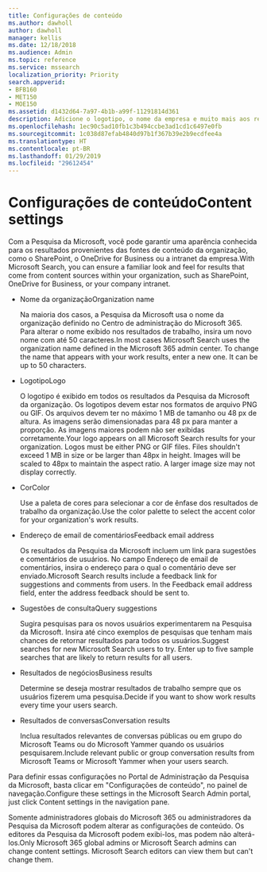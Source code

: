 ```yaml
---
title: Configurações de conteúdo
ms.author: dawholl
author: dawholl
manager: kellis
ms.date: 12/18/2018
ms.audience: Admin
ms.topic: reference
ms.service: mssearch
localization_priority: Priority
search.appverid:
- BFB160
- MET150
- MOE150
ms.assetid: d1432d64-7a97-4b1b-a99f-11291814d361
description: Adicione o logotipo, o nome da empresa e muito mais aos resultados de trabalho da Pesquisa da Microsoft
ms.openlocfilehash: 1ec90c5ad10fb1c3b494ccbe3ad1cd1c6497e0fb
ms.sourcegitcommit: 1c038d87efab4840d97b1f367b39e2b9ecdfee4a
ms.translationtype: HT
ms.contentlocale: pt-BR
ms.lasthandoff: 01/29/2019
ms.locfileid: "29612454"
---
```

# <a name="content-settings"></a><span data-ttu-id="bbb04-103">Configurações de conteúdo</span><span class="sxs-lookup"><span data-stu-id="bbb04-103">Content settings</span></span>

<span data-ttu-id="bbb04-104">Com a Pesquisa da Microsoft, você pode garantir uma aparência conhecida para os resultados provenientes das fontes de conteúdo da organização, como o SharePoint, o OneDrive for Business ou a intranet da empresa.</span><span class="sxs-lookup"><span data-stu-id="bbb04-104">With Microsoft Search, you can ensure a familiar look and feel for results that come from content sources within your organization, such as SharePoint, OneDrive for Business, or your company intranet.</span></span> 
  
- <span data-ttu-id="bbb04-105">Nome da organização</span><span class="sxs-lookup"><span data-stu-id="bbb04-105">Organization name</span></span>
    
    <span data-ttu-id="bbb04-p101">Na maioria dos casos, a Pesquisa da Microsoft usa o nome da organização definido no Centro de administração do Microsoft 365. Para alterar o nome exibido nos resultados de trabalho, insira um novo nome com até 50 caracteres.</span><span class="sxs-lookup"><span data-stu-id="bbb04-p101">In most cases Microsoft Search uses the organization name defined in the Microsoft 365 admin center. To change the name that appears with your work results, enter a new one. It can be up to 50 characters.</span></span>
    
- <span data-ttu-id="bbb04-109">Logotipo</span><span class="sxs-lookup"><span data-stu-id="bbb04-109">Logo</span></span>
    
    <span data-ttu-id="bbb04-p102">O logotipo é exibido em todos os resultados da Pesquisa da Microsoft da organização. Os logotipos devem estar nos formatos de arquivo PNG ou GIF. Os arquivos devem ter no máximo 1 MB de tamanho ou 48 px de altura. As imagens serão dimensionadas para 48 px para manter a proporção. As imagens maiores podem não ser exibidas corretamente.</span><span class="sxs-lookup"><span data-stu-id="bbb04-p102">Your logo appears on all Microsoft Search results for your organization. Logos must be either PNG or GIF files. Files shouldn't exceed 1 MB in size or be larger than 48px in height. Images will be scaled to 48px to maintain the aspect ratio. A larger image size may not display correctly.</span></span>
    
- <span data-ttu-id="bbb04-115">Cor</span><span class="sxs-lookup"><span data-stu-id="bbb04-115">Color</span></span>
    
    <span data-ttu-id="bbb04-116">Use a paleta de cores para selecionar a cor de ênfase dos resultados de trabalho da organização.</span><span class="sxs-lookup"><span data-stu-id="bbb04-116">Use the color palette to select the accent color for your organization's work results.</span></span>
    
- <span data-ttu-id="bbb04-117">Endereço de email de comentários</span><span class="sxs-lookup"><span data-stu-id="bbb04-117">Feedback email address</span></span>
    
    <span data-ttu-id="bbb04-p103">Os resultados da Pesquisa da Microsoft incluem um link para sugestões e comentários de usuários. No campo Endereço de email de comentários, insira o endereço para o qual o comentário deve ser enviado.</span><span class="sxs-lookup"><span data-stu-id="bbb04-p103">Microsoft Search results include a feedback link for suggestions and comments from users. In the Feedback email address field, enter the address feedback should be sent to.</span></span>
    
- <span data-ttu-id="bbb04-120">Sugestões de consulta</span><span class="sxs-lookup"><span data-stu-id="bbb04-120">Query suggestions</span></span>
    
    <span data-ttu-id="bbb04-p104">Sugira pesquisas para os novos usuários experimentarem na Pesquisa da Microsoft. Insira até cinco exemplos de pesquisas que tenham mais chances de retornar resultados para todos os usuários.</span><span class="sxs-lookup"><span data-stu-id="bbb04-p104">Suggest searches for new Microsoft Search users to try. Enter up to five sample searches that are likely to return results for all users.</span></span>
    
- <span data-ttu-id="bbb04-123">Resultados de negócios</span><span class="sxs-lookup"><span data-stu-id="bbb04-123">Business results</span></span>
    
    <span data-ttu-id="bbb04-124">Determine se deseja mostrar resultados de trabalho sempre que os usuários fizerem uma pesquisa.</span><span class="sxs-lookup"><span data-stu-id="bbb04-124">Decide if you want to show work results every time your users search.</span></span>
    
- <span data-ttu-id="bbb04-125">Resultados de conversas</span><span class="sxs-lookup"><span data-stu-id="bbb04-125">Conversation results</span></span>
    
    <span data-ttu-id="bbb04-126">Inclua resultados relevantes de conversas públicas ou em grupo do Microsoft Teams ou do Microsoft Yammer quando os usuários pesquisarem.</span><span class="sxs-lookup"><span data-stu-id="bbb04-126">Include relevant public or group conversation results from Microsoft Teams or Microsoft Yammer when your users search.</span></span>
    
<span data-ttu-id="bbb04-127">Para definir essas configurações no Portal de Administração da Pesquisa da Microsoft, basta clicar em "Configurações de conteúdo", no painel de navegação.</span><span class="sxs-lookup"><span data-stu-id="bbb04-127">Configure these settings in the Microsoft Search Admin portal, just click Content settings in the navigation pane.</span></span>
  
<span data-ttu-id="bbb04-p105">Somente administradores globais do Microsoft 365 ou administradores da Pesquisa da Microsoft podem alterar as configurações de conteúdo. Os editores da Pesquisa da Microsoft podem exibi-los, mas podem não alterá-los.</span><span class="sxs-lookup"><span data-stu-id="bbb04-p105">Only Microsoft 365 global admins or Microsoft Search admins can change content settings. Microsoft Search editors can view them but can't change them.</span></span>


